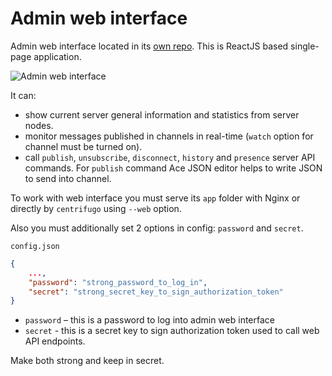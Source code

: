 # Admin web interface

Admin web interface located in its [own repo](https://github.com/centrifugal/web). This
is ReactJS based single-page application.

![Admin web interface](https://raw.githubusercontent.com/centrifugal/documentation/master/assets/images/web.gif)

It can:

* show current server general information and statistics from server nodes.
* monitor messages published in channels in real-time (`watch` option for channel must be turned on).
* call `publish`, `unsubscribe`, `disconnect`, `history` and `presence` server API commands. For
    `publish` command Ace JSON editor helps to write JSON to send into channel.

To work with web interface you must serve its `app` folder with Nginx or directly
by `centrifugo` using `--web` option.

Also you must additionally set 2 options in config: `password` and `secret`.

`config.json`

```json
{
    ...,
    "password": "strong_password_to_log_in",
    "secret": "strong_secret_key_to_sign_authorization_token"
}
```

* `password` – this is a password to log into admin web interface
* `secret` - this is a secret key to sign authorization token used to call web API endpoints.

Make both strong and keep in secret.